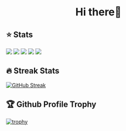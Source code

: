 <h1 align="center">Hi there👋</h1>

## ⭐ Stats  

![](https://github-profile-summary-cards.vercel.app/api/cards/profile-details?username=akio-q&theme=solarized_dark)
![](https://github-profile-summary-cards.vercel.app/api/cards/most-commit-language?username=akio-q&theme=solarized_dark)
![](https://github-profile-summary-cards.vercel.app/api/cards/repos-per-language?username=akio-q&theme=solarized_dark)
![](https://github-profile-summary-cards.vercel.app/api/cards/stats?username=akio-q&theme=solarized_dark)
![](https://github-profile-summary-cards.vercel.app/api/cards/productive-time?username=akio-q&theme=solarized_dark)

## 🔥 Streak Stats
[![GitHub Streak](https://github-readme-streak-stats.herokuapp.com/?user=akio-q)](https://git.io/streak-stats)

## 🏆 Github Profile Trophy

[![trophy](https://github-profile-trophy.vercel.app/?username=akio-q)](https://github.com/ryo-ma/github-profile-trophy)
